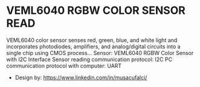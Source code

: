 # VEML6040 RGBW COLOR SENSOR READ

VEML6040 color sensor senses red, green, blue, and white light and incorporates photodiodes, amplifiers, and analog/digital circuits into a single chip using CMOS process...
Sensor: VEML6040 RGBW Color Sensor with I2C Interface
Sensor reading communication protocol: I2C
PC communication protocol with computer: UART
- Design by: https://www.linkedin.com/in/musacufalci/
